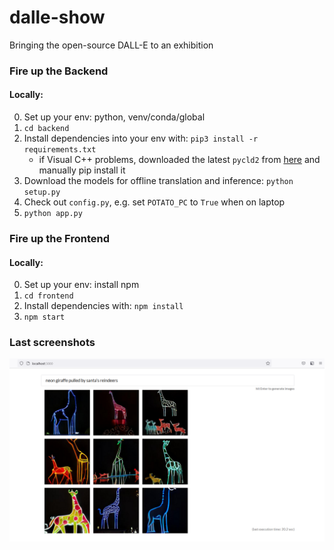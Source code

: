 # dalle-show

Bringing the open-source DALL-E to an exhibition


### Fire up the Backend

#### Locally:
0. Set up your env: python, venv/conda/global
1. `cd backend`
2. Install dependencies into your env with: `pip3 install -r requirements.txt`
    - if Visual C++ problems, downloaded the latest `pycld2` from [here](https://github.com/aboSamoor/pycld2/issues/24#issuecomment-747378534) and manually pip install it
4. Download the models for offline translation and inference: `python setup.py`
5. Check out `config.py`, e.g. set `POTATO_PC` to `True` when on laptop
6. `python app.py`

### Fire up the Frontend

#### Locally:
0. Set up your env: install npm
1. `cd frontend`
2. Install dependencies with: `npm install`
3. `npm start`

<!--
#### Docker:
0. Set up your docker env (installation)
1. `cd backend`
2. Check out `config.py`, e.g. set `POTATO_PC` to `True` when on laptop
3. `docker build . -t dalle-backend` (subsequent runs will be faster)
4. `docker run -p 8000:8000 --name -i dalle-backend dalle-backend`
-->

### Last screenshots
![screenshot](explore/docs/neon-giraffe.png?raw=true "screenshot")
